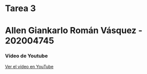 # **Tarea 3**

# **Allen Giankarlo Román Vásquez - 202004745**

### **Vídeo de Youtube**

[Ver el vídeo en YouTube]([URL_DEL_VÍDEO](https://youtu.be/wHrWELSiSh0))
